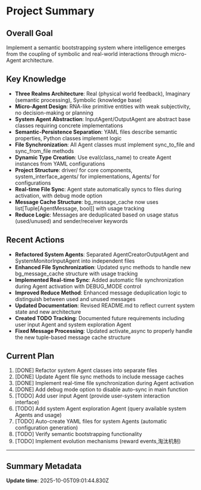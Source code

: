 # Project Summary

## Overall Goal
Implement a semantic bootstrapping system where intelligence emerges from the coupling of symbolic and real-world interactions through micro-Agent architecture.

## Key Knowledge
- **Three Realms Architecture**: Real (physical world feedback), Imaginary (semantic processing), Symbolic (knowledge base)
- **Micro-Agent Design**: RNA-like primitive entities with weak subjectivity, no decision-making or planning
- **System Agent Abstraction**: InputAgent/OutputAgent are abstract base classes requiring concrete implementations
- **Semantic-Persistence Separation**: YAML files describe semantic properties, Python classes implement logic
- **File Synchronization**: All Agent classes must implement sync_to_file and sync_from_file methods
- **Dynamic Type Creation**: Use eval(class_name) to create Agent instances from YAML configurations
- **Project Structure**: driver/ for core components, system_interface_agents/ for implementations, Agents/ for configurations
- **Real-time File Sync**: Agent state automatically syncs to files during activation, with debug mode option
- **Message Cache Structure**: bg_message_cache now uses list[Tuple[AgentMessage, bool]] with usage tracking
- **Reduce Logic**: Messages are deduplicated based on usage status (used/unused) and sender/receiver keywords

## Recent Actions
- **Refactored System Agents**: Separated AgentCreatorOutputAgent and SystemMonitorInputAgent into independent files
- **Enhanced File Synchronization**: Updated sync methods to handle new bg_message_cache structure with usage tracking
- **Implemented Real-time Sync**: Added automatic file synchronization during Agent activation with DEBUG_MODE control
- **Improved Reduce Method**: Enhanced message deduplication logic to distinguish between used and unused messages
- **Updated Documentation**: Revised README.md to reflect current system state and new architecture
- **Created TODO Tracking**: Documented future requirements including user input Agent and system exploration Agent
- **Fixed Message Processing**: Updated activate_async to properly handle the new tuple-based message cache structure

## Current Plan
1. [DONE] Refactor system Agent classes into separate files
2. [DONE] Update Agent file sync methods to include message caches
3. [DONE] Implement real-time file synchronization during Agent activation
4. [DONE] Add debug mode option to disable auto-sync in main function
5. [TODO] Add user input Agent (provide user-system interaction interface)
6. [TODO] Add system Agent exploration Agent (query available system Agents and usage)
7. [TODO] Auto-create YAML files for system Agents (automatic configuration generation)
8. [TODO] Verify semantic bootstrapping functionality
9. [TODO] Implement evolution mechanisms (reward events,淘汰机制)

---

## Summary Metadata
**Update time**: 2025-10-05T09:01:44.830Z 
